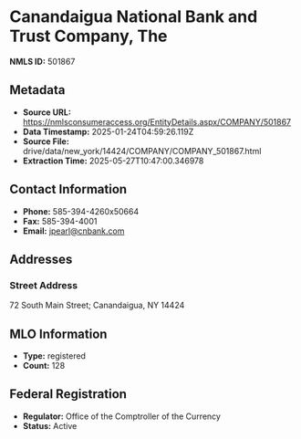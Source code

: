 # Canandaigua National Bank and Trust Company, The

**NMLS ID:** 501867

## Metadata
- **Source URL:** https://nmlsconsumeraccess.org/EntityDetails.aspx/COMPANY/501867
- **Data Timestamp:** 2025-01-24T04:59:26.119Z
- **Source File:** drive/data/new_york/14424/COMPANY/COMPANY_501867.html
- **Extraction Time:** 2025-05-27T10:47:00.346978

## Contact Information
- **Phone:** 585-394-4260x50664
- **Fax:** 585-394-4001
- **Email:** jpearl@cnbank.com

## Addresses
### Street Address
72 South Main Street; Canandaigua, NY 14424

## MLO Information
- **Type:** registered
- **Count:** 128

## Federal Registration
- **Regulator:** Office of the Comptroller of the Currency
- **Status:** Active

